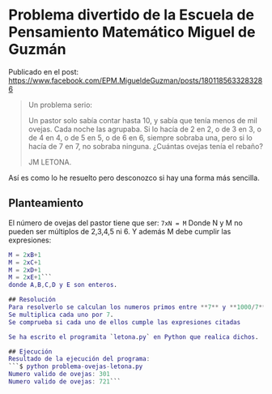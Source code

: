 # Problema divertido de la Escuela de Pensamiento Matemático Miguel de Guzmán
Publicado en el post: https://www.facebook.com/EPM.MigueldeGuzman/posts/1801185633283286
  
> Un problema serio:
>
> Un pastor solo sabía contar hasta 10, y sabía que tenía menos de mil ovejas. Cada noche las agrupaba. Si lo hacía de 2 en 2, o de 3 en 3, o de 4 en 4, o de 5 en 5, o de 6 en 6, siempre sobraba una, pero si lo hacía de 7 en 7, no sobraba ninguna. ¿Cuántas ovejas tenía el rebaño?
>
> JM LETONA.

Así es como lo he resuelto pero desconozco si hay una forma más sencilla.

## Planteamiento
El número de ovejas del pastor tiene que ser: `7xN = M`
Donde N y M no pueden ser múltiplos de 2,3,4,5 ni 6.
Y además M debe cumplir las expresiones:
```M = 2xA+1
M = 2xB+1
M = 2xC+1
M = 2xD+1
M = 2xE+1```
donde A,B,C,D y E son enteros.

## Resolución
Para resolverlo se calculan los numeros primos entre **7** y **1000/7**.
Se multiplica cada uno por 7.
Se comprueba si cada uno de ellos cumple las expresiones citadas

Se ha escrito el programita `letona.py` en Python que realica dichos.

## Ejecución
Resultado de la ejecución del programa:
```$ python problema-ovejas-letona.py 
Numero valido de ovejas: 301
Numero valido de ovejas: 721```
